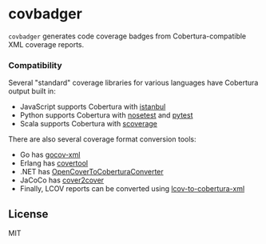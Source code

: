 # covbadger

`covbadger` generates code coverage badges from Cobertura-compatible XML 
coverage reports.

### Compatibility

Several "standard" coverage libraries for various languages have Cobertura output built in:

* JavaScript supports Cobertura with [istanbul](https://istanbul.js.org/)
* Python supports Cobertura with [nosetest](http://nose.readthedocs.io/en/latest/) and [pytest](https://docs.pytest.org/en/latest/)
* Scala supports Cobertura with [scoverage](https://github.com/scoverage/scalac-scoverage-plugin)

There are also several coverage format conversion tools:

* Go has [gocov-xml](https://github.com/AlekSi/gocov-xml)
* Erlang has [covertool](https://github.com/idubrov/covertool)
* .NET has [OpenCoverToCoberturaConverter](https://github.com/danielpalme/OpenCoverToCoberturaConverter)
* JaCoCo has [cover2cover](https://github.com/rix0rrr/cover2cover)
* Finally, LCOV reports can be converted using [lcov-to-cobertura-xml](https://github.com/eriwen/lcov-to-cobertura-xml)

## License

MIT
